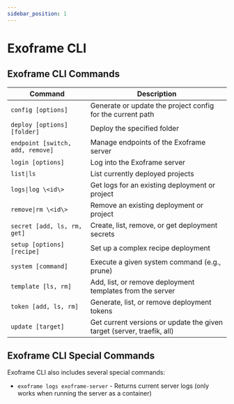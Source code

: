 ```yaml
---
sidebar_position: 1
---
```


# Exoframe CLI

## Exoframe CLI Commands

| Command                          | Description                                                            |
| -------------------------------- | ---------------------------------------------------------------------- |
| `config [options]`               | Generate or update the project config for the current path             |
| `deploy [options] [folder]`      | Deploy the specified folder                                            |
| `endpoint [switch, add, remove]` | Manage endpoints of the Exoframe server                                |
| `login [options]`                | Log into the Exoframe server                                           |
| `list\|ls`                       | List currently deployed projects                                       |
| `logs\|log \<id\>`               | Get logs for an existing deployment or project                         |
| `remove\|rm \<id\>`              | Remove an existing deployment or project                               |
| `secret [add, ls, rm, get]`      | Create, list, remove, or get deployment secrets                        |
| `setup [options] [recipe]`       | Set up a complex recipe deployment                                     |
| `system [command]`               | Execute a given system command (e.g., prune)                           |
| `template [ls, rm]`              | Add, list, or remove deployment templates from the server              |
| `token [add, ls, rm]`            | Generate, list, or remove deployment tokens                            |
| `update [target]`                | Get current versions or update the given target (server, traefik, all) |

## Exoframe CLI Special Commands

Exoframe CLI also includes several special commands:

- `exoframe logs exoframe-server` - Returns current server logs (only works when running the server as a container)
